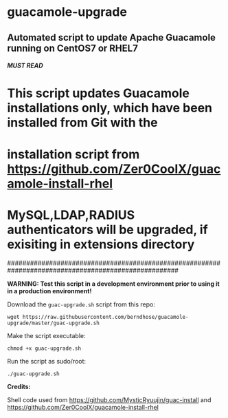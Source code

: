 # guacamole-upgrade
## Automated script to update Apache Guacamole running on CentOS7 or RHEL7


##### MUST READ #####################################################################################
# This script updates Guacamole installations only, which have been installed from Git with the 
# installation script from https://github.com/Zer0CoolX/guacamole-install-rhel
# MySQL,LDAP,RADIUS authenticators will be upgraded, if exisiting in extensions directory
#####################################################################################################

**WARNING: Test this script in a development environment prior to using it in a production environment!**

Download the `guac-upgrade.sh` script from this repo:
```
wget https://raw.githubusercontent.com/berndhose/guacamole-upgrade/master/guac-upgrade.sh
```

Make the script executable:
```
chmod +x guac-upgrade.sh
```

Run the script as sudo/root:
```
./guac-upgrade.sh
```

**Credits:**

Shell code used from https://github.com/MysticRyuujin/guac-install and https://github.com/Zer0CoolX/guacamole-install-rhel
